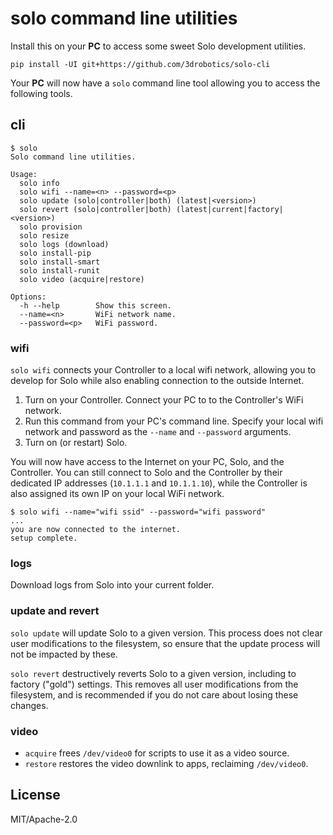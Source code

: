 # solo command line utilities

Install this on your **PC** to access some sweet Solo development utilities.

```
pip install -UI git+https://github.com/3drobotics/solo-cli
```

Your **PC** will now have a `solo` command line tool allowing you to access the following tools.

## cli

```
$ solo
Solo command line utilities.

Usage:
  solo info
  solo wifi --name=<n> --password=<p>
  solo update (solo|controller|both) (latest|<version>)
  solo revert (solo|controller|both) (latest|current|factory|<version>)
  solo provision
  solo resize
  solo logs (download)
  solo install-pip
  solo install-smart
  solo install-runit
  solo video (acquire|restore)

Options:
  -h --help        Show this screen.
  --name=<n>       WiFi network name.
  --password=<p>   WiFi password.
```

### wifi

`solo wifi` connects your Controller to a local wifi network, allowing you to develop for Solo while also enabling connection to the outside Internet.

1. Turn on your Controller. Connect your PC to to the Controller's WiFi network.
2. Run this command from your PC's command line. Specify your local wifi network and password as the `--name` and `--password` arguments.
3. Turn on (or restart) Solo.

You will now have access to the Internet on your PC, Solo, and the Controller. You can still connect to Solo and the Controller by their dedicated IP addresses (`10.1.1.1` and `10.1.1.10`), while the Controller is also assigned its own IP on your local WiFi network.

```
$ solo wifi --name="wifi ssid" --password="wifi password"
...
you are now connected to the internet.
setup complete.
```

### logs

Download logs from Solo into your current folder.

### update and revert

`solo update` will update Solo to a given version. This process does not clear user modifications to the filesystem, so ensure that the update process will not be impacted by these.

`solo revert` destructively reverts Solo to a given version, including to factory ("gold") settings. This removes all user modifications from the filesystem, and is recommended if you do not care about losing these changes.

### video

* `acquire` frees `/dev/video0` for scripts to use it as a video source.
* `restore` restores the video downlink to apps, reclaiming `/dev/video0`.

## License

MIT/Apache-2.0
